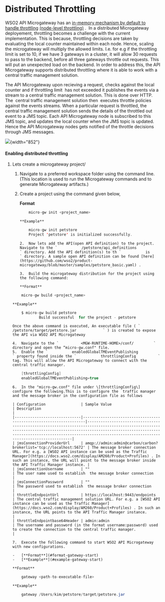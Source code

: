 # Distributed Throttling

WSO2 API Microgateway has an [in-memory mechanism by default to handle throttling](https://docs.wso2.com/pages/viewpage.action?pageId=112394013) [(node-level throttling)](https://docs.wso2.com/pages/viewpage.action?pageId=112394013) .  In a distributed Microgateway deployement, throttling becomes a challenge with the current implementation. This is because, throttling decisions are taken by evaluating the local counter maintained within each node. Hence, scaling the microgateway will multiply the allowed limits. I.e. for e.g if the throttling limit is set to 10, if we have 3 gateways in a cluster, it will allow 30 requests to pass to the backend, before all three gateways throttle out requests. This will put an unexpected load on the backend. In order to address this, the API Microgateway supports distributed throttling where it is able to work with a central traffic management solution.

The API Microgateway upon recieving a request, checks against the local counter and if throttling limit  has not exceeded it publishes the events via a stream to a central traffic management solution. This is done over HTTP. The  central traffic management solution then  executes throttle policies against the events streams. When a particular request is throttled, the  central traffic management solution sends the details of the throttled out event to a JMS topic. Each API Microgateway node is subscribed to this JMS topic, and updates the local counter when the JMS topic is updated.  Hence the API Microgateway nodes gets notified of the throttle decisions through JMS messages.

![](attachments/141247092/141247093.png){width="852"}

#### Enabling distributed throttling

1.  Lets create a microgateway project/

    1.  Navigate to a preferred workspace folder using the command line. (This location is used to run the Microgateway commands and to generate Microgateway artifacts.)
    2.  Create a project using the command given below,

        **Format**

        ``` java
            micro-gw init <project_name> 
        ```

            **Example**

        ``` java
            micro-gw init petstore  
            Project 'petstore' is initialized successfully.
        ```

            2.  Now lets add the API(open API definition) to the project. Navigate to the `           /petstore/api_definitions          ` directory. Add the API definition(s) to th `           is          ` directory. A sample open API definition can be found [here](https://github.com/wso2/product-microgateway/blob/master/samples/petstore_basic.yaml) .

            3.  Build the microgateway distribution for the project using the following command:

            **Format**

    ``` java
        micro-gw build <project_name>
    ```

        **Example**

    ``` java
        $ micro-gw build petstore
                Build successful  for the project - petstore
    ```

        Once the above command is executed, An executable file ( `             /petstore/target/petstore.jar            ` ) is created to expose the API via WSO2 API Microgateway

        4.  Navigate to the `          <MGW-RUNTIME-HOME>/conf/         ` directory and open the “micro-gw.conf" file.
        5.  Enable the `           enabledGlobalTMEventPublishing          ` property found inside the `           throttlingConfig          ` tag. This will allow the API Microgateway to connect with the central traffic manager.

    ``` java
        [throttlingConfig]
        enabledGlobalTMEventPublishing=true
    ```

        6.  In the "micro-gw.conf" file under \[throttlingConfig\]  configure the following.This is to configure the  traffic manager and the message broker in the configuration file as follows

        | Configuration                | Sample Value                                                       | Description                                                                                                                                                                                                                                                         |
        |------------------------------|--------------------------------------------------------------------|---------------------------------------------------------------------------------------------------------------------------------------------------------------------------------------------------------------------------------------------------------------------|
        | jmsConnectionProviderUrl     | amqp://admin:admin@carbon/carbon?brokerlist='tcp://localhost:5672' | The message broker connection URL. For e.g. a [WSO2 API instance can be used as the Traffic Manager](https://docs.wso2.com/display/AM260/Product+Profiles) . In such an instance, the URL will point to the message broker inside the API Traffic Manager instance. |
        | jmsConnectionUsername        | ""                                                                 | The user name used to establish  the message broker connection                                                                                                                                                                                                      |
        | jmsConnectionPassword        | ""                                                                 | The password used to establish  the message broker connection                                                                                                                                                                                                       |
        | throttleEndpointUrl          | https://localhost:9443/endpoints                                   | The central traffic management solution URL. For e.g. a [WSO2 API instance can be used as the Traffic Manager](https://docs.wso2.com/display/AM260/Product+Profiles) . In such an instance, the URL points to the API Traffic Manager instance.                     |
        | throttleEndpointbase64Header | admin:admin                                                        | The username and password (in the format username:password) used to create the connection to the central traffic manager.                                                                                                                                           |

        7.  Execute the following command to start WSO2 API Microgateway with new configurations.

        -   [**Format**](#format-gateway-start)
        -   [**Example**](#example-gateway-start)

        **Format**

    ``` java
        gateway <path-to-executable-file>
    ```

        **Example**

    ``` java
        gateway /Users/kim/petstore/target/petstore.jar
    ```


